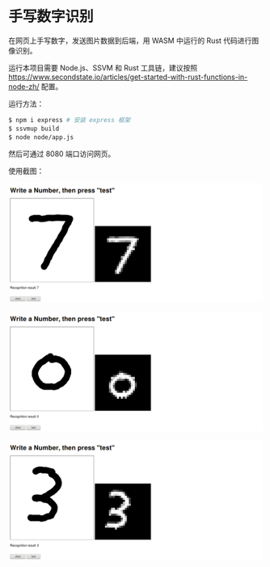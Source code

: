 # 手写数字识别

在网页上手写数字，发送图片数据到后端，用 WASM 中运行的 Rust 代码进行图像识别。

运行本项目需要 Node.js、SSVM 和 Rust 工具链，建议按照 <https://www.secondstate.io/articles/get-started-with-rust-functions-in-node-zh/> 配置。

运行方法：

```sh
$ npm i express # 安装 express 框架
$ ssvmup build
$ node node/app.js
```

然后可通过 8080 端口访问网页。

使用截图：

![](docs/img/screenshot-1.png)

![](docs/img/screenshot-2.png)

![](docs/img/screenshot-3.png)
